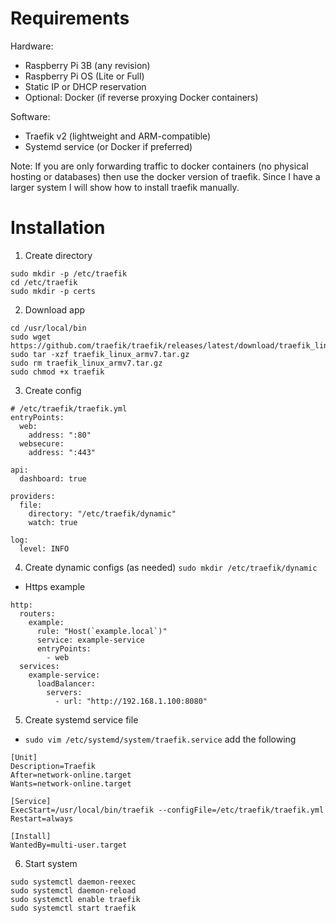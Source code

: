 # Requirements
Hardware:
* Raspberry Pi 3B (any revision)
* Raspberry Pi OS (Lite or Full)
* Static IP or DHCP reservation
* Optional: Docker (if reverse proxying Docker containers)

Software:
* Traefik v2 (lightweight and ARM-compatible)
* Systemd service (or Docker if preferred)

Note:  If you are only forwarding traffic to docker containers (no physical hosting or databases) then use the docker version of traefik.  Since I have a larger system I will show how to install traefik manually.

# Installation
1. Create directory
```
sudo mkdir -p /etc/traefik
cd /etc/traefik
sudo mkdir -p certs
```
2. Download app
```
cd /usr/local/bin
sudo wget https://github.com/traefik/traefik/releases/latest/download/traefik_linux_armv7.tar.gz
sudo tar -xzf traefik_linux_armv7.tar.gz
sudo rm traefik_linux_armv7.tar.gz
sudo chmod +x traefik
```
3. Create config
```
# /etc/traefik/traefik.yml
entryPoints:
  web:
    address: ":80"
  websecure:
    address: ":443"

api:
  dashboard: true

providers:
  file:
    directory: "/etc/traefik/dynamic"
    watch: true

log:
  level: INFO
  ```
4. Create dynamic configs (as needed)
`sudo mkdir /etc/traefik/dynamic`
* Https example
```
http:
  routers:
    example:
      rule: "Host(`example.local`)"
      service: example-service
      entryPoints:
        - web
  services:
    example-service:
      loadBalancer:
        servers:
          - url: "http://192.168.1.100:8080"
```
5. Create systemd service file
* `sudo vim /etc/systemd/system/traefik.service`
add the following
```
[Unit]
Description=Traefik
After=network-online.target
Wants=network-online.target

[Service]
ExecStart=/usr/local/bin/traefik --configFile=/etc/traefik/traefik.yml
Restart=always

[Install]
WantedBy=multi-user.target
```
6. Start system
```
sudo systemctl daemon-reexec
sudo systemctl daemon-reload
sudo systemctl enable traefik
sudo systemctl start traefik
```
# 

